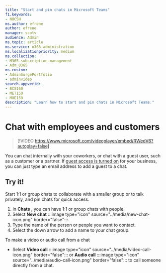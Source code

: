 ```yaml
---
title: "Start and pin chats in Microsoft Teams"
f1.keywords:
- NOCSH
ms.author: efrene
author: efrene
manager: scotv
audience: Admin
ms.topic: article
ms.service: o365-administration
ms.localizationpriority: medium
ms.collection: 
- M365-subscription-management 
- Adm_O365
ms.custom: 
- AdminSurgePortfolio
- adminvideo
search.appverid:
- BCS160
- MET150
- MOE150
description: "Learn how to start and pin chats in Microsoft Teams."
---
```


# Chat with employees and customers

> [!VIDEO https://www.microsoft.com/videoplayer/embed/RWedV6?autoplay=false]

You can chat internally with your coworkers, or chat with a guest user, such as a customer or a partner. If [guest access is turned on](/microsoftteams/set-up-guests) for your business, you can just type an email address to add a guest to a chat.

## Try it!

Start 1:1 or group chats to collaborate with a smaller group or to talk privately, and pin chats for quick access.

1. In  **Chats** , you can have 1:1 or group chats with people.
2. Select  **New chat**  :::image type="icon" source="../media/new-chat-icon.png" border="false":::.
3. Type the name of the person or people you want to contact.
4. Select the down arrow to add a name to your chat group.

To make a video or audio call from a chat

- Select  **Video call** :::image type="icon" source="../media/video-call-icon.png" border="false"::: or **Audio call** :::image type="icon" source="../media/audio-call-icon.png" border="false"::: to call someone directly from a chat.